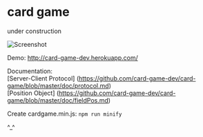# card game

under construction

![Screenshot](http://i.imgur.com/l4cjwJw.png)

Demo: http://card-game-dev.herokuapp.com/

Documentation:  
[Server-Client Protocol] (https://github.com/card-game-dev/card-game/blob/master/doc/protocol.md)  
[Position Object] (https://github.com/card-game-dev/card-game/blob/master/doc/fieldPos.md)

Create cardgame.min.js: `npm run minify`

^_^
